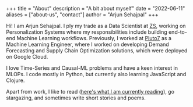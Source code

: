 +++
title = "About"
description = "A bit about myself"
date = "2022-06-11"
aliases = ["about-us", "contact"]
author = "Arjun Sehajpal"
+++

Hi! I am Arjun Sehajpal. I ply my trade as a Data Scientist at [ZS](https://www.zs.com/), working on Personalization Systems where my responsibilities include building end-to-end Machine Learning workflows. Previously, I worked at [Pluto7](https://pluto7.com/) as a Machine Learning Engineer, where I worked on developing Demand Forecasting and Supply Chain Optimization solutions, which were deployed on Google Cloud. 

I love Time-Series and Causal-ML problems and have a keen interest in MLOPs. I code mostly in Python, but currently also learning JavaScript and Clojure.

Apart from work, I like to read ([here's what I am currently reading](https://www.goodreads.com/review/list/67593244-arjun-sehajpal?shelf=currently-reading)), go stargazing, and sometimes write short stories and poems. 